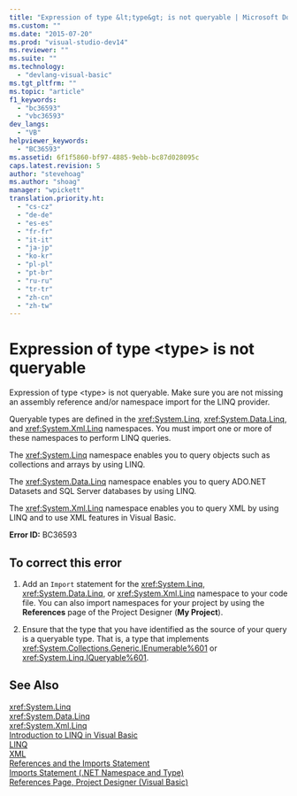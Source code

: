 ```yaml
---
title: "Expression of type &lt;type&gt; is not queryable | Microsoft Docs"
ms.custom: ""
ms.date: "2015-07-20"
ms.prod: "visual-studio-dev14"
ms.reviewer: ""
ms.suite: ""
ms.technology: 
  - "devlang-visual-basic"
ms.tgt_pltfrm: ""
ms.topic: "article"
f1_keywords: 
  - "bc36593"
  - "vbc36593"
dev_langs: 
  - "VB"
helpviewer_keywords: 
  - "BC36593"
ms.assetid: 6f1f5860-bf97-4885-9ebb-bc87d028095c
caps.latest.revision: 5
author: "stevehoag"
ms.author: "shoag"
manager: "wpickett"
translation.priority.ht: 
  - "cs-cz"
  - "de-de"
  - "es-es"
  - "fr-fr"
  - "it-it"
  - "ja-jp"
  - "ko-kr"
  - "pl-pl"
  - "pt-br"
  - "ru-ru"
  - "tr-tr"
  - "zh-cn"
  - "zh-tw"
---
```

# Expression of type &lt;type&gt; is not queryable
Expression of type \<type> is not queryable. Make sure you are not missing an assembly reference and/or namespace import for the LINQ provider.  
  
 Queryable types are defined in the <xref:System.Linq>, <xref:System.Data.Linq>, and <xref:System.Xml.Linq> namespaces. You must import one or more of these namespaces to perform LINQ queries.  
  
 The <xref:System.Linq> namespace enables you to query objects such as collections and arrays by using LINQ.  
  
 The <xref:System.Data.Linq> namespace enables you to query ADO.NET Datasets and SQL Server databases by using LINQ.  
  
 The <xref:System.Xml.Linq> namespace enables you to query XML by using LINQ and to use XML features in Visual Basic.  
  
 **Error ID:** BC36593  
  
## To correct this error  
  
1.  Add an `Import` statement for the <xref:System.Linq>, <xref:System.Data.Linq>, or <xref:System.Xml.Linq> namespace to your code file. You can also import namespaces for your project by using the **References** page of the Project Designer (**My Project**).  
  
2.  Ensure that the type that you have identified as the source of your query is a queryable type. That is, a type that implements <xref:System.Collections.Generic.IEnumerable%601> or <xref:System.Linq.IQueryable%601>.  
  
## See Also  
 <xref:System.Linq>   
 <xref:System.Data.Linq>   
 <xref:System.Xml.Linq>   
 [Introduction to LINQ in Visual Basic](../../../visual-basic/programming-guide/language-features/linq/introduction-to-linq.md)   
 [LINQ](../../../visual-basic/programming-guide/language-features/linq/index.md)   
 [XML](../../../visual-basic/programming-guide/language-features/xml/index.md)   
 [References and the Imports Statement](../../../visual-basic/programming-guide/program-structure/references-and-the-imports-statement.md)   
 [Imports Statement (.NET Namespace and Type)](../../../visual-basic/language-reference/statements/imports-statement-net-namespace-and-type.md)   
 [References Page, Project Designer (Visual Basic)](/visualstudio/ide/reference/references-page-project-designer-visual-basic)